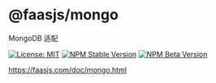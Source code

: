 # @faasjs/mongo

MongoDB 适配

[![License: MIT](https://img.shields.io/npm/l/@faasjs/mongo.svg)](https://github.com/faasjs/faasjs/blob/master/packages/faasjs/mongo/LICENSE)
[![NPM Stable Version](https://img.shields.io/npm/v/@faasjs/mongo/stable.svg)](https://www.npmjs.com/package/@faasjs/mongo)
[![NPM Beta Version](https://img.shields.io/npm/v/@faasjs/mongo/beta.svg)](https://www.npmjs.com/package/@faasjs/mongo)

https://faasjs.com/doc/mongo.html
